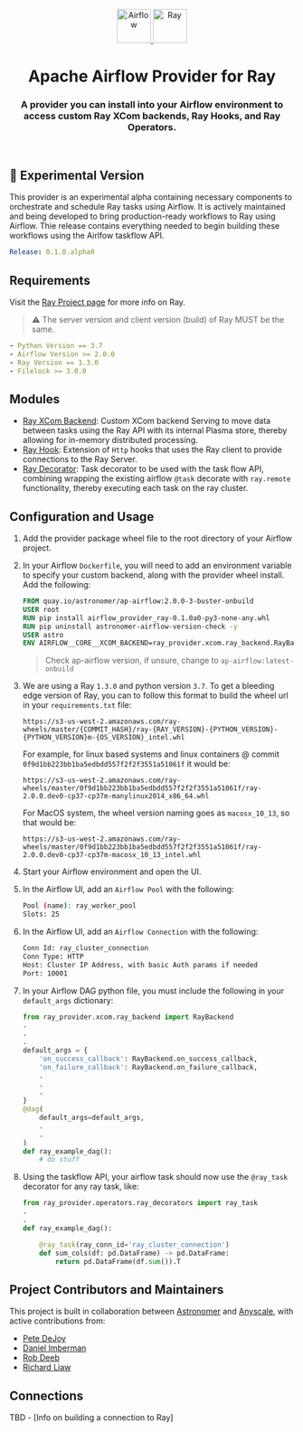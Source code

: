 <p align="center">
  <a href="https://www.airflow.apache.org">
    <img alt="Airflow" src="https://cwiki.apache.org/confluence/download/attachments/145723561/airflow_transparent.png?api=v2" width="60" />
    <img alt="Ray" src="https://avatars.githubusercontent.com/u/22125274?s=400&v=4" width="60" />
  </a>
</p>
<h1 align="center">
  Apache Airflow Provider for Ray
</h1>
  <h3 align="center">
  A provider you can install into your Airflow environment to access custom Ray XCom backends, Ray Hooks, and Ray Operators.
</h3>
<br/>

## 🧪 Experimental Version

This provider is an experimental alpha containing necessary components to
orchestrate and schedule Ray tasks using Airflow. It is actively maintained
and being developed to bring production-ready workflows to Ray using Airflow.
Thie release contains everything needed to begin building these workflows using
the Airlfow taskflow API.

```yaml
Release: 0.1.0.alpha0
```

## Requirements

Visit the [Ray Project page](https://ray.io/)
for more info on Ray.

> ⚠️ The server version and client version (build) of Ray MUST be
the same.

```yaml
- Python Version == 3.7
- Airflow Version >= 2.0.0
- Ray Version == 1.3.0
- Filelock >= 3.0.0
```

## Modules

- [Ray XCom Backend](./ray_provider/xcom/ray_backend.py): Custom XCom backend
Serving to move data between tasks using the Ray API with its internal Plasma
store, thereby allowing for in-memory distributed processing.
- [Ray Hook](./ray_provider/hooks/ray_client.py): Extension of `Http` hooks
that uses the Ray client to provide connections to the Ray Server.
- [Ray Decorator](./ray_provider/operators/ray_decorators.py): Task decorator
to be used with the task flow API, combining wrapping the existing airflow
`@task` decorate with `ray.remote` functionality, thereby executing each
task on the ray cluster.

## Configuration and Usage

1. Add the provider package wheel file to the root directory of your Airflow project.

2. In your Airflow `Dockerfile`, you will need to add an environment variable to
specify your custom backend, along with the provider wheel install. Add the following:

    ```Dockerfile
    FROM quay.io/astronomer/ap-airflow:2.0.0-3-buster-onbuild
    USER root
    RUN pip install airflow_provider_ray-0.1.0a0-py3-none-any.whl
    RUN pip uninstall astronomer-airflow-version-check -y
    USER astro
    ENV AIRFLOW__CORE__XCOM_BACKEND=ray_provider.xcom.ray_backend.RayBackend
    ```

    > Check ap-airflow version, if unsure, change to `ap-airflow:latest-onbuild`

3. We are using a Ray `1.3.0` and python version `3.7`. To get a bleeding edge
version of Ray, you can to follow this format to build the wheel url in your
`requirements.txt` file:

    ```http
    https://s3-us-west-2.amazonaws.com/ray-wheels/master/{COMMIT_HASH}/ray-{RAY_VERSION}-{PYTHON_VERSION}-{PYTHON_VERSION}m-{OS_VERSION}_intel.whl
    ```

    For example, for linux based systems and linux containers @ commit
    `0f9d1bb223bb1ba5edbdd557f2f2f3551a51061f` it would be:

    ```http
    https://s3-us-west-2.amazonaws.com/ray-wheels/master/0f9d1bb223bb1ba5edbdd557f2f2f3551a51061f/ray-2.0.0.dev0-cp37-cp37m-manylinux2014_x86_64.whl
    ```

    For MacOS system, the wheel version naming goes as `macosx_10_13`, so that would
    be:

    ```http
    https://s3-us-west-2.amazonaws.com/ray-wheels/master/0f9d1bb223bb1ba5edbdd557f2f2f3551a51061f/ray-2.0.0.dev0-cp37-cp37m-macosx_10_13_intel.whl
    ```

4. Start your Airflow environment and open the UI.

5. In the Airflow UI, add an `Airflow Pool` with the following:

    ```bash
    Pool (name): ray_worker_pool
    Slots: 25
    ```

6. In the Airflow UI, add an `Airflow Connection` with the following:

    ```bash
    Conn Id: ray_cluster_connection
    Conn Type: HTTP
    Host: Cluster IP Address, with basic Auth params if needed
    Port: 10001
    ```

7. In your Airflow DAG python file, you must include the following in your
`default_args` dictionary:

    ```python
    from ray_provider.xcom.ray_backend import RayBackend
    .
    .
    .
    default_args = {
        'on_success_callback': RayBackend.on_success_callback,
        'on_failure_callback': RayBackend.on_failure_callback,
        .
        .
        .
    }
    @dag(
        default_args=default_args,
        .
        .
    )
    def ray_example_dag():
        # do stuff
    ```

8. Using the taskflow API, your airflow task should now use the
`@ray_task` decorator for any ray task, like:

    ```python
    from ray_provider.operators.ray_decorators import ray_task
    .
    .
    def ray_example_dag():

        @ray_task(ray_conn_id='ray_cluster_connection')
        def sum_cols(df: pd.DataFrame) -> pd.DataFrame:
            return pd.DataFrame(df.sum()).T
    ```

## Project Contributors and Maintainers

This project is built in collaboration between
[Astronomer](https://www.astronomer.io/) and
[Anyscale](https://www.anyscale.com/),
with active contributions from:

- [Pete DeJoy](https://github.com/petedejoy)
- [Daniel Imberman](https://github.com/dimberman)
- [Rob Deeb](https://github.com/mrrobby)
- [Richard Liaw](https://github.com/richardliaw)

## Connections

TBD - [Info on building a connection to Ray]

